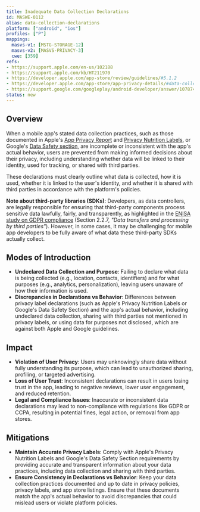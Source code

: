 ```yaml
---
title: Inadequate Data Collection Declarations
id: MASWE-0112
alias: data-collection-declarations
platform: ["android", "ios"]
profiles: ["P"]
mappings:
  masvs-v1: [MSTG-STORAGE-12]
  masvs-v2: [MASVS-PRIVACY-3]
  cwe: [359]
refs:
- https://support.apple.com/en-us/102188
- https://support.apple.com/kb/HT211970
- https://developer.apple.com/app-store/review/guidelines/#5.1.2
- https://developer.apple.com/app-store/app-privacy-details/#data-collection
- https://support.google.com/googleplay/android-developer/answer/10787469
status: new
---
```


## Overview

When a mobile app's stated data collection practices, such as those documented in Apple's [App Privacy Report](https://support.apple.com/en-us/102188) and [Privacy Nutrition Labels](https://support.apple.com/kb/HT211970), or Google's [Data Safety section](https://support.google.com/googleplay/android-developer/answer/10787469?hl=en), are incomplete or inconsistent with the app's actual behavior, users are prevented from making informed decisions about their privacy, including understanding whether data will be linked to their identity, used for tracking, or shared with third parties.

These declarations must clearly outline what data is collected, how it is used, whether it is linked to the user's identity, and whether it is shared with third parties in accordance with the platform's policies.

**Note about third-party libraries (SDKs)**: Developers, as data controllers, are legally responsible for ensuring that third-party components process sensitive data lawfully, fairly, and transparently, as highlighted in the [ENISA study on GDPR compliance](https://www.enisa.europa.eu/sites/default/files/publications/WP2017%20O-2-2-4%20GDPR%20Mobile.pdf) (Section 2.2.7, _"Data transfers and processing by third parties"_). However, in some cases, it may be challenging for mobile app developers to be fully aware of what data these third-party SDKs actually collect.

## Modes of Introduction

- **Undeclared Data Collection and Purpose**: Failing to declare what data is being collected (e.g., location, contacts, identifiers) and for what purposes (e.g., analytics, personalization), leaving users unaware of how their information is used.
- **Discrepancies in Declarations vs Behavior**: Differences between privacy label declarations (such as Apple's Privacy Nutrition Labels or Google's Data Safety Section) and the app's actual behavior, including undeclared data collection, sharing with third parties not mentioned in privacy labels, or using data for purposes not disclosed, which are against both Apple and Google guidelines.

## Impact

- **Violation of User Privacy**: Users may unknowingly share data without fully understanding its purpose, which can lead to unauthorized sharing, profiling, or targeted advertising.
- **Loss of User Trust**: Inconsistent declarations can result in users losing trust in the app, leading to negative reviews, lower user engagement, and reduced retention.
- **Legal and Compliance Issues**: Inaccurate or inconsistent data declarations may lead to non-compliance with regulations like GDPR or CCPA, resulting in potential fines, legal action, or removal from app stores.

## Mitigations

- **Maintain Accurate Privacy Labels**: Comply with Apple's Privacy Nutrition Labels and Google's Data Safety Section requirements by providing accurate and transparent information about your data practices, including data collection and sharing with third parties.
- **Ensure Consistency in Declarations vs Behavior**: Keep your data collection practices documented and up to date in privacy policies, privacy labels, and app store listings. Ensure that these documents match the app's actual behavior to avoid discrepancies that could mislead users or violate platform policies.
